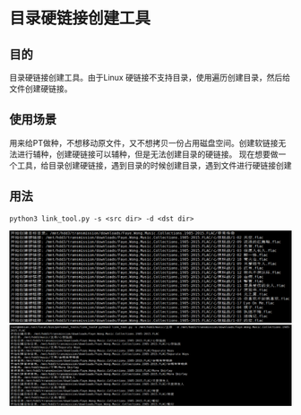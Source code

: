 # 目录硬链接创建工具

## 目的

目录硬链接创建工具。由于Linux 硬链接不支持目录，使用遍历创建目录，然后给文件创建硬链接。

## 使用场景

用来给PT做种，不想移动原文件，又不想拷贝一份占用磁盘空间。创建软链接无法进行辅种，创建硬链接可以辅种，但是无法创建目录的硬链接。
现在想要做一个工具，给目录创建硬链接，遇到目录的时候创建目录，遇到文件进行硬链接创建

## 用法

```shell
python3 link_tool.py -s <src dir> -d <dst dir>
```

![6](assets/readme/6.png)![5](assets/readme/5.png)